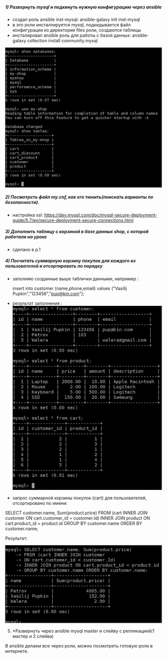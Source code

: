 ##### 1) Развернуть mysql и подкинуть нужную конфигурацию через ansible


- создал роль ansible inst-mysql: 
   ansible-galaxy init inst-mysql
- в это роли инсталлируется mysql, подкидывается файл конфигурации из директория files роли, создаются таблицы    
- инсталировал ansible роль для работы с базой данных: 
   ansible-galaxy collection install community.mysql

![N|Solid](https://github.com/serwol2/DOS-07/blob/HW41/HW41/screenshot-HW41-p1-1.png)


##### 2) Посмотреть файл my.cnf, как его тюнить(поискать варианты по безопасности).

- настройка ssl: https://dev.mysql.com/doc/mysql-secure-deployment-guide/5.7/en/secure-deployment-secure-connections.html
 
##### 3) Дополнить таблицу с корзиной в базе данных shop, с которой работали на уроке

- сделано в p.1

##### 4) Посчитать суммарную корзину покупок для каждого из пользователей и отсортировать по порядку


- заполняю созданные выше таблички данными, например :

    insert into customer (name,phone,email) values ("Vasilij Pupkin","123456","pup@kin.com");

- результат заполнения :
![N|Solid](https://github.com/serwol2/DOS-07/blob/HW41/HW41/screenshot-HW41-p4-1.png)

- запрос суммарной корзины покупок (cart) для пользователей, отсортировано по имени: 

SELECT customer.name, Sum(product.price) 
FROM (cart INNER JOIN customer
ON cart.customer_id = customer.Id)
INNER JOIN product ON cart.product_id = product.id
GROUP BY customer.name ORDER BY customer.name;

Результат: 

![N|Solid](https://github.com/serwol2/DOS-07/blob/HW41/HW41/screenshot-HW41-p4-2.png)


5) *Развернуть через ansible mysql master и слейву с репликацией(1 мастер и 2 слейва)

В ansible делаем все через роли, можно посмотреть готовую роли в интернете.

